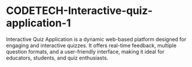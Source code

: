 # CODETECH-Interactive-quiz-application-1
Interactive Quiz Application is a dynamic web-based platform designed for engaging and interactive quizzes. It offers real-time feedback, multiple question formats, and a user-friendly interface, making it ideal for educators, students, and quiz enthusiasts.
